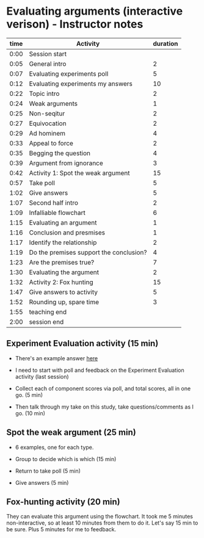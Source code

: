 # Evaluating arguments (interactive verison) - Instructor notes

| time  | Activity | duration |
| ----- | -------- | -------- |
|  0:00 | Session start |  |
|  0:05 | General intro | 2 |
|  0:07 | Evaluating experiments poll | 5 |
|  0:12 | Evaluating experiments my answers | 10 |
|  0:22 | Topic intro | 2  |
|  0:24 | Weak arguments | 1  |
|  0:25 | Non-seqitur | 2  |
|  0:27 | Equivocation | 2  |
|  0:29 | Ad hominem | 4  |
|  0:33 | Appeal to force | 2  |
|  0:35 | Begging the question | 4 |
|  0:39 | Argument from ignorance | 3  |
|  0:42 | Activity 1: Spot the weak argument | 15 |
|  0:57 | Take poll | 5 |
|  1:02 | Give answers | 5 |
|  1:07 | Second half intro | 2  |
|  1:09 | Infalliable flowchart | 6  |
|  1:15 | Evaluating an argument | 1  |
|  1:16 | Conclusion and presmises | 1  |
|  1:17 | Identify the relationship | 2  |
|  1:19 | Do the premises support the conclusion? | 4 |
|  1:23 | Are the premises true? | 7 |
|  1:30 | Evaluating the argument | 2 |
|  1:32 | Activity 2: Fox hunting | 15 |
|  1:47 | Give answers to activity | 5 |
|  1:52 | Rounding up, spare time | 3 |
|  1:55 | teaching end | |
|  2:00 | session end | |


## Experiment Evaluation activity (15 min)

- There's an example answer [here](mueller-checklist.html)

- I need to start with poll and feedback on the Experiment Evaluation activity (last session)

- Collect each of component scores via poll, and total scores, all in one go. (5 min)

- Then talk through my take on this study, take questions/comments as I go. (10 min)

## Spot the weak argument (25 min)

- 6 examples, one for each type. 

- Group to decide which is which (15 min)

- Return to take poll (5 min)

- Give answers (5 min)

## Fox-hunting activity (20 min)

They can evaluate this argument using the flowchart. It took me 5 minutes non-interactive, so at least 10 minutes from them to do it. Let's say 15 min to be sure. Plus 5 minutes for me to feedback.






